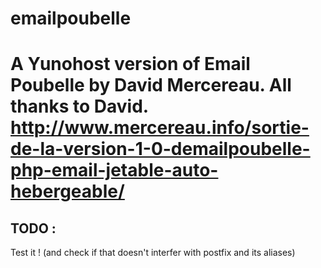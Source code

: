 emailpoubelle
=============
A Yunohost version of Email Poubelle by David Mercereau. All thanks to David. 
http://www.mercereau.info/sortie-de-la-version-1-0-demailpoubelle-php-email-jetable-auto-hebergeable/
=============

TODO : 
------
Test it ! (and check if that doesn't interfer with postfix and its aliases)
